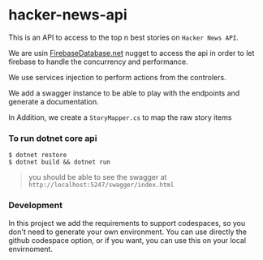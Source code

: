 # hacker-news-api

This is an API to access to the top n best stories on `Hacker News API`.

We are usin [FirebaseDatabase.net](https://www.nuget.org/packages/FirebaseDatabase.net/) nugget to access the api in order to let firebase to handle the concurrency and performance.

We use services injection to perform actions from the controlers.

We add a swagger instance to be able to play with the endpoints and generate a documentation.

In Addition, we create a `StoryMapper.cs` to map the raw story items

### To run dotnet core api

```
$ dotnet restore
$ dotnet build && dotnet run
```

> you should be able to see the swagger at `http://localhost:5247/swagger/index.html`

### Development

In this project we add the requirements to support codespaces, so you don't need to generate your own environment. You can use directly the github codespace option, or if you want, you can use this on your local envirnoment.